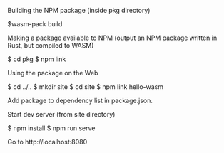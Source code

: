 Building the NPM package (inside pkg directory)

$wasm-pack build

Making a package available to NPM (output an NPM package written in Rust, but compiled to WASM)

$ cd pkg
$ npm link

Using the package on the Web

$ cd ../..
$ mkdir site
$ cd site
$ npm link hello-wasm

Add package to dependency list in package.json.

Start dev server (from site directory)

$ npm install
$ npm run serve

Go to http://localhost:8080
